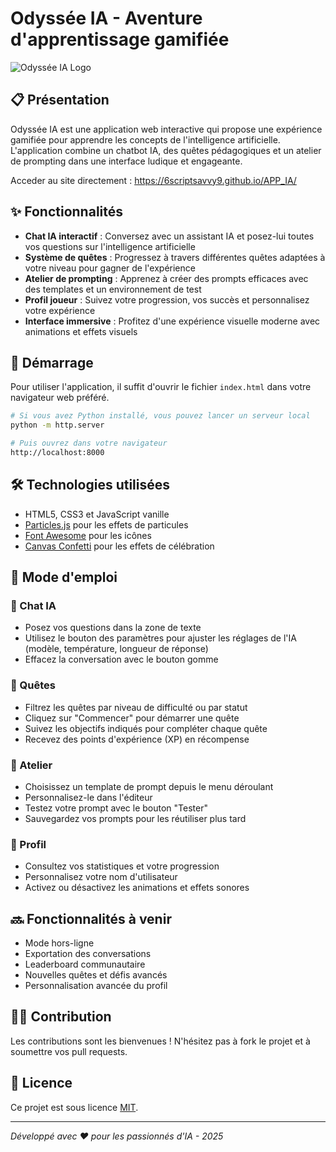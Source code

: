 # Odyssée IA - Aventure d'apprentissage gamifiée

![Odyssée IA Logo](https://img.icons8.com/fluency/48/artificial-intelligence.png)

## 📋 Présentation

Odyssée IA est une application web interactive qui propose une expérience gamifiée pour apprendre les concepts de l'intelligence artificielle. L'application combine un chatbot IA, des quêtes pédagogiques et un atelier de prompting dans une interface ludique et engageante.

Acceder au site directement : https://6scriptsavvy9.github.io/APP_IA/

## ✨ Fonctionnalités

- **Chat IA interactif** : Conversez avec un assistant IA et posez-lui toutes vos questions sur l'intelligence artificielle
- **Système de quêtes** : Progressez à travers différentes quêtes adaptées à votre niveau pour gagner de l'expérience
- **Atelier de prompting** : Apprenez à créer des prompts efficaces avec des templates et un environnement de test
- **Profil joueur** : Suivez votre progression, vos succès et personnalisez votre expérience
- **Interface immersive** : Profitez d'une expérience visuelle moderne avec animations et effets visuels

## 🚀 Démarrage

Pour utiliser l'application, il suffit d'ouvrir le fichier `index.html` dans votre navigateur web préféré.

```bash
# Si vous avez Python installé, vous pouvez lancer un serveur local
python -m http.server

# Puis ouvrez dans votre navigateur
http://localhost:8000
```

## 🛠️ Technologies utilisées

- HTML5, CSS3 et JavaScript vanille
- [Particles.js](https://vincentgarreau.com/particles.js/) pour les effets de particules
- [Font Awesome](https://fontawesome.com/) pour les icônes
- [Canvas Confetti](https://www.kirilv.com/canvas-confetti/) pour les effets de célébration

## 📱 Mode d'emploi

### 💬 Chat IA
- Posez vos questions dans la zone de texte
- Utilisez le bouton des paramètres pour ajuster les réglages de l'IA (modèle, température, longueur de réponse)
- Effacez la conversation avec le bouton gomme

### 📝 Quêtes
- Filtrez les quêtes par niveau de difficulté ou par statut
- Cliquez sur "Commencer" pour démarrer une quête
- Suivez les objectifs indiqués pour compléter chaque quête
- Recevez des points d'expérience (XP) en récompense

### 🧪 Atelier
- Choisissez un template de prompt depuis le menu déroulant
- Personnalisez-le dans l'éditeur
- Testez votre prompt avec le bouton "Tester"
- Sauvegardez vos prompts pour les réutiliser plus tard

### 👤 Profil
- Consultez vos statistiques et votre progression
- Personnalisez votre nom d'utilisateur
- Activez ou désactivez les animations et effets sonores

## 🔜 Fonctionnalités à venir

- Mode hors-ligne
- Exportation des conversations
- Leaderboard communautaire
- Nouvelles quêtes et défis avancés
- Personnalisation avancée du profil

## 👩‍💻 Contribution

Les contributions sont les bienvenues ! N'hésitez pas à fork le projet et à soumettre vos pull requests.

## 📄 Licence

Ce projet est sous licence [MIT](https://opensource.org/licenses/MIT).

---

*Développé avec ❤️ pour les passionnés d'IA - 2025*
